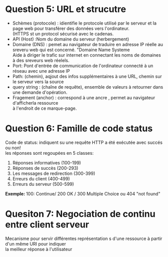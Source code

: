 <h1> Question 5: URL et strucutre </h1>
<p> 
  <ul> 
    <li> Schèmes (protocole) : idientifie le protocole utilisé par le serveur et la page web pour transférer des données vers l'ordinateur. <br> 
      (HTTPS st un protocol sécurisé avec le cadenas.
    </li>
     <li> API (Host) :Nom du domaine du serveur (herbergement) </li>
     <li>Domaine (DNS) : pemet au navigateur de traduire en adresse IP réelle au sreveru web qui est concerné. "Domaine Name Systeme <br>
     Aide à diriger le trafic sur internet en connectant les noms de domaines à des sreveurs web réelels. </li>
     <li>Port: Pont d'entrée de communication de l'ordinateur connecté à un réseau avec une adresse IP</li>
     <li> Path: (chemin), aqjout des infos supplémentaires à une URL, chemin sur le serveur vers la source</li>
     <li>query string : (chaîne de requête), ensemble de valeurs à retourner dans une demande d'opération. </li>
     <li> Fragement (anchor) : correspond à une ancre , permet au navigateur d'afficherla ressource <br> à l'endroit de ce marque-page.</li>
  </ul>
</p>


<h1> Question 6:  Famille de code status</h1>
<p>
  Code de status: indiquent su une requête HTTP a été exécutée avec succés ou non! <br>
  les réponses sont regoupées en 5 classes: 
  <ol> 
  <li> Réponses informatives (100-199)</li>
    <li> Réponses de succès (200-293)</li>
      <li> Les messages de redirection (300-399) </li>
        <li> Erreurs du client (400-499) </li>
          <li> Erreurs du serveur (500-599)</li>
  </ol>
<strong> Exemple: </strong> 100: Continue/ 200 OK / 300 Multiple Choice ou 404 "not found" 
</p>

<h1> Quesiton 7: Negociation de continu  entre client serveur</h1>
<p> Mecanisme pour servir différentes représentation s d'une ressource à partir d'un même URI pour indiquer<br> la meilleur réponse à l'utilisateur</p>
